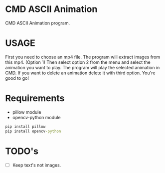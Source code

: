 # CMD ASCII Animation
CMD ASCII Animation program.

# USAGE
First you need to choose an mp4 file. The program will extract images from this mp4. (Option 1)
Then select option 2 from the menu and select the animation you want to play. The program will play the selected animation in CMD.
If you want to delete an animation delete it with third option.
You're good to go!

# Requirements

- pillow module
- opencv-python module

```cmd
pip install pillow
pip install opencv-python
```

# TODO's
- [ ] Keep text's not images.
